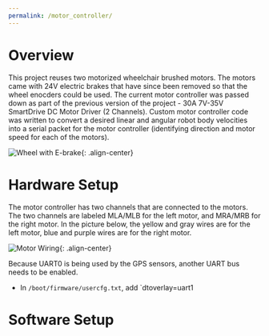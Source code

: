 ```yaml
---
permalink: /motor_controller/
---
```


# Overview
This project reuses two motorized wheelchair brushed motors. The motors came with 24V electric brakes that have since been removed so that the wheel enocders could be used. The current motor controller was passed down as part of the previous version of the project - 30A 7V-35V SmartDrive DC Motor Driver (2 Channels). Custom motor controller code was written to convert a desired linear and angular robot body velocities into a serial packet for the motor controller (identifying direction and motor speed for each of the motors). 

![Wheel with E-brake](https://hannabanana96.github.io/MPDR_Project/assets/images/wheel_with_ebrake_smaller.jpg){: .align-center}

# Hardware Setup
The motor controller has two channels that are connected to the motors. The two channels are labeled MLA/MLB for the left motor, and MRA/MRB for the right motor. In the picture below, the yellow and gray wires are for the left motor, blue and purple wires are for the right motor.

![Motor Wiring](https://hannabanana96.github.io/MPDR_Project/assets/images/motor_pinout.jpg){: .align-center}

Because UART0 is being used by the GPS sensors, another UART bus needs to be enabled. 
* In `/boot/firmware/usercfg.txt`, add `dtoverlay=uart1

# Software Setup
